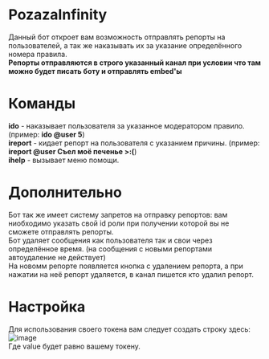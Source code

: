 # PozazaInfinity
Данный бот откроет вам возможность отправлять репорты на пользователей, а так же наказывать их за указание определённого номера правила.  
**Репорты отправляются в строго указанный канал при условии что там можно будет писать боту и отправлять embed'ы**  

# Команды
**ido** - наказывает пользователя за указанное модератором правило. (пример: **ido @user 5**)  
**ireport** - кидает репорт на пользователя с указанием причины. (пример: **ireport @user Съел моё печенье >:(**)  
**ihelp** - вызывает меню помощи.  

# Дополнительно
Бот так же имеет систему запретов на отправку репортов: вам ниобходимо указать свой id роли при получении которой вы не сможете отправлять репорты.  
Бот удаляет сообщения как пользователя так и свои через определённое время. (на сообщения с новыми репортами автоудаление не действует)  
На новомм репорте появляется кнопка с удалением репорта, а при нажатии на неё репорт удаляется, в канал пишется кто удалил репорт.  

# Настройка
Для использования своего токена вам следует создать строку здесь:  
![image](https://user-images.githubusercontent.com/71646021/147755758-6e24fa62-15ed-4218-8c13-486bba3c4393.png)  
Где value будет равно вашему токену.  

